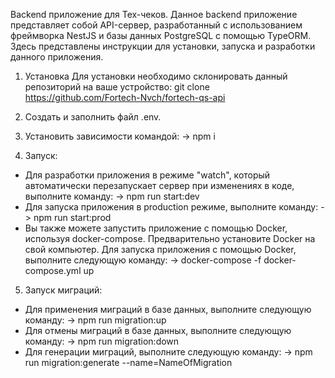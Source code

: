 Backend приложение для Тех-чеков.
Данное backend приложение представляет собой API-сервер, разработанный с использованием фреймворка NestJS и базы данных PostgreSQL с помощью TypeORM. Здесь представлены инструкции для установки, запуска и разработки данного приложения.

1) Установка
Для установки необходимо склонировать данный репозиторий на ваше устройство:
git clone https://github.com/Fortech-Nvch/fortech-qs-api

2) Создать и заполнить файл .env.

3) Установить зависимости командой: 
  -> npm i 

4) Запуск: 
  - Для разработки приложения в режиме "watch", который автоматически перезапускает сервер при изменениях в коде, выполните команду:
     -> npm run start:dev
  - Для запуска приложения в production режиме, выполните команду:
    -> npm run start:prod
  - Вы также можете запустить приложение с помощью Docker, используя docker-compose. Предварительно установите Docker на свой компьютер.
    Для запуска приложения с помощью Docker, выполните следующую команду:
    -> docker-compose -f docker-compose.yml up

5) Запуск миграций:
  - Для применения миграций в базе данных, выполните следующую команду:
    -> npm run migration:up
  - Для отмены миграций в базе данных, выполните следующую команду:
    -> npm run migration:down
  - Для генерации миграций, выполните следующую команду:
    -> npm run migration:generate --name=NameOfMigration
  